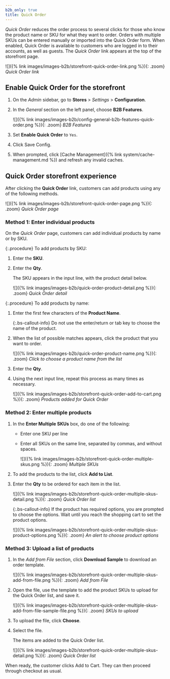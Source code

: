 ```yaml
---
b2b_only: true
title: Quick Order
---
```


_Quick Order_ reduces the order process to several clicks for those who know the product name or SKU for what they want to order. Orders with multiple SKUs can be entered manually or imported into the Quick Order form. When enabled, Quick Order is available to customers who are logged in to their accounts, as well as guests. The _Quick Order_ link appears at the top of the storefront page.

![]({% link images/images-b2b/storefront-quick-order-link.png %}){: .zoom}
_Quick Order link_

## Enable Quick Order for the storefront

1. On the _Admin_ sidebar, go to **Stores** > _Settings_ > **Configuration**.

1. In the _General_ section on the left panel, choose **B2B Features**.

   ![]({% link images/images-b2b/config-general-b2b-features-quick-order.png %}){: .zoom}
   _B2B Features_

1. Set **Enable Quick Order** to `Yes`.

1. Click <span class="btn">Save Config</span>.

1. When prompted, click [Cache Management]({% link system/cache-management.md %}) and refresh any invalid caches.

## Quick Order storefront experience

After clicking the **Quick Order** link, customers can add products using any of the following methods.

![]({% link images/images-b2b/storefront-quick-order-page.png %}){: .zoom}
_Quick Order page_
### Method 1: Enter individual products

On the _Quick Order_ page, customers can add individual products by name or by SKU.

{:.procedure}
To add products by SKU:

1. Enter the **SKU**.

1. Enter the **Qty**.

   The SKU appears in the input line, with the product detail below.

   ![]({% link images/images-b2b/quick-order-product-detail.png %}){: .zoom}
   _Quick Order detail_

{:.procedure}
To add products by name:

1. Enter the first few characters of the **Product Name**.

   {:.bs-callout-info}
   Do not use the enter/return or tab key to choose the name of the product.

1. When the list of possible matches appears, click the product that you want to order.

   ![]({% link images/images-b2b/quick-order-product-name.png %}){: .zoom}
   _Click to choose a product name from the list_

1. Enter the **Qty**.

1. Using the next input line, repeat this process as many times as necessary.

   ![]({% link images/images-b2b/storefront-quick-order-add-to-cart.png %}){: .zoom}
   _Products added for Quick Order_

### Method 2: Enter multiple products

1. In the **Enter Multiple SKUs** box, do one of the following:

   - Enter one SKU per line

   - Enter all SKUs on the same line, separated by commas, and without spaces.

      ![]({% link images/images-b2b/storefront-quick-order-multiple-skus.png %}){: .zoom}
      _Multiple SKUs_

1. To add the products to the list, click **Add to List**.

1. Enter the **Qty** to be ordered for each item in the list.

   ![]({% link images/images-b2b/storefront-quick-order-multiple-skus-detail.png %}){: .zoom}
   _Quick Order list_

   {:.bs-callout-info}
   If the product has required options, you are prompted to choose the options. Wait until you reach the shopping cart to set the product options.

   ![]({% link images/images-b2b/storefront-quick-order-multiple-skus-product-options.png %}){: .zoom}
   _An alert to choose product options_

### Method 3: Upload a list of products

1. In the _Add from File_ section, click **Download Sample** to download an order template.

   ![]({% link images/images-b2b/storefront-quick-order-multiple-skus-add-from-file.png %}){: .zoom}
   _Add from File_

1. Open the file, use the template to add the product SKUs to upload for the Quick Order list, and save it.

   ![]({% link images/images-b2b/storefront-quick-order-multiple-skus-add-from-file-sample-file.png %}){: .zoom}
   _SKUs to upload_

1. To upload the file, click **Choose**.

1. Select the file.

   The items are added to the Quick Order list.

   ![]({% link images/images-b2b/storefront-quick-order-multiple-skus-detail.png %}){: .zoom}
   _Quick Order list_

When ready, the customer clicks <span class="btn">Add to Cart</span>. They can then proceed through checkout as usual.
